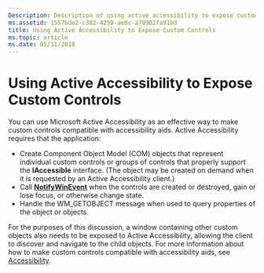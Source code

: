```yaml
---
Description: Description of using active accessibility to expose custom controls for the Tablet PC.
ms.assetid: 1557bde2-c382-4259-ae0c-a70902fa91bd
title: Using Active Accessibility to Expose Custom Controls
ms.topic: article
ms.date: 05/31/2018
---
```


# Using Active Accessibility to Expose Custom Controls

You can use Microsoft Active Accessibility as an effective way to make custom controls compatible with accessibility aids. Active Accessibility requires that the application:

-   Create Component Object Model (COM) objects that represent individual custom controls or groups of controls that properly support the **IAccessible** interface. (The object may be created on demand when it is requested by an Active Accessibility client.)
-   Call [**NotifyWinEvent**](https://msdn.microsoft.com/en-us/library/Dd373603(v=VS.85).aspx) when the controls are created or destroyed, gain or lose focus, or otherwise change state.
-   Handle the WM\_GETOBJECT message when used to query properties of the object or objects.

For the purposes of this discussion, a window containing other custom objects also needs to be exposed to Active Accessibility, allowing the client to discover and navigate to the child objects. For more information about how to make custom controls compatible with accessibility aids, see [Accessibility](https://msdn.microsoft.com/en-us/library/Ee663255(v=VS.85).aspx).

 

 



